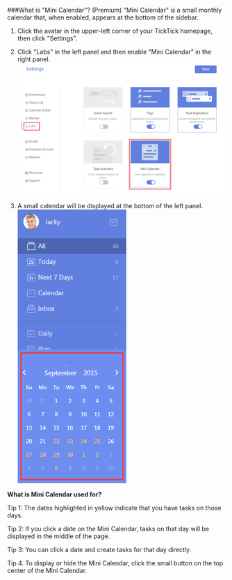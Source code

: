 ###What is "Mini Calendar"? (Premium)
"Mini Calendar" is a small monthly calendar that, when enabled, appears at the bottom of the sidebar.

1. Click the avatar in the upper-left corner of your TickTick homepage, then click "Settings".

2. Click "Labs" in the left panel and then enable "Mini Calendar" in the right panel.
![](mini1.png)

3. A small calendar will be displayed at the bottom of the left panel.
![](../images/web2-mini.png)

**What is Mini Calendar used for?**

Tip 1: The dates highlighted in yellow indicate that you have tasks on those days.

Tip 2: If you click a date on the Mini Calendar, tasks on that day will be displayed in the middle of the page.

Tip 3: You can click a date and create tasks for that day directly.

Tip 4. To display or hide the Mini Calendar, click the small button on the top center of the Mini Calendar.